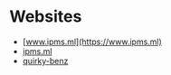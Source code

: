 # Websites

* [www.ipms.ml](https://www.ipms.ml)
* [ipms.ml](https://ipms.ml)
* [quirky-benz](https://quirky-benz-32940b.netlify.com/)
